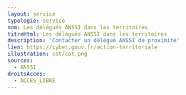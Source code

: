```yaml
---
layout: service
typologie: service
nom: Les délégués ANSSI dans les territoires
titreHtml: Les délégués ANSSI dans les territoires
description: 'Contacter un délégué ANSSI de proximité'
lien: https://cyber.gouv.fr/action-territoriale
illustration: cot/cot.png
sources:
  - ANSSI
droitsAcces:
  - ACCES_LIBRE
---
```


